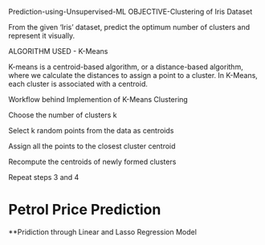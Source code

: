 Prediction-using-Unsupervised-ML
OBJECTIVE-Clustering of Iris Dataset

From the given ‘Iris’ dataset, predict the optimum number of clusters and represent it visually.

ALGORITHM USED - K-Means

K-means is a centroid-based algorithm, or a distance-based algorithm, where we calculate the distances to assign a point to a cluster. In K-Means, each cluster is associated with a centroid.

Workflow behind Implemention of K-Means Clustering

Choose the number of clusters k

Select k random points from the data as centroids

Assign all the points to the closest cluster centroid

Recompute the centroids of newly formed clusters

Repeat steps 3 and 4

# Petrol Price Prediction 
**Pridiction through Linear and Lasso Regression Model
